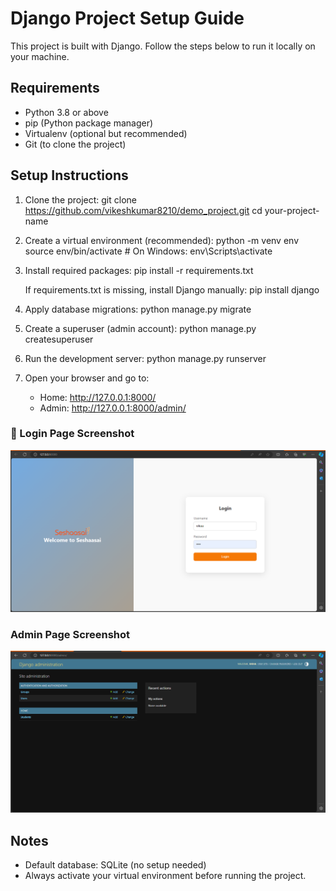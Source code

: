 Django Project Setup Guide
==========================

This project is built with Django. Follow the steps below to run it locally on your machine.

Requirements
------------
- Python 3.8 or above
- pip (Python package manager)
- Virtualenv (optional but recommended)
- Git (to clone the project)

Setup Instructions
------------------

1. Clone the project:
   git clone https://github.com/vikeshkumar8210/demo_project.git
   cd your-project-name

2. Create a virtual environment (recommended):
   python -m venv env
   source env/bin/activate         # On Windows: env\\Scripts\\activate

3. Install required packages:
   pip install -r requirements.txt

   If requirements.txt is missing, install Django manually:
   pip install django

4. Apply database migrations:
   python manage.py migrate

5. Create a superuser (admin account):
   python manage.py createsuperuser

6. Run the development server:
   python manage.py runserver

7. Open your browser and go to:
   - Home: http://127.0.0.1:8000/
   - Admin: http://127.0.0.1:8000/admin/
  
### 🔐 Login Page Screenshot

![Login Page](https://github.com/vikeshkumar8210/demo_project/blob/main/login.png)

### Admin Page Screenshot
![Admin page](https://github.com/vikeshkumar8210/demo_project/blob/main/admin.png)

Notes
-----
- Default database: SQLite (no setup needed)
- Always activate your virtual environment before running the project.

